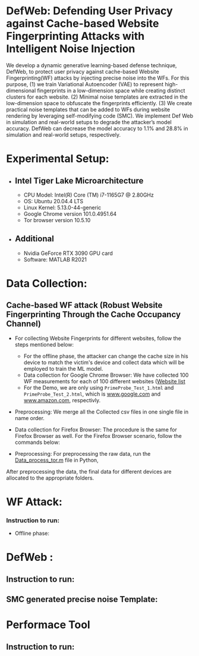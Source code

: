 # DefWeb: Defending User Privacy against Cache-based Website Fingerprinting Attacks with Intelligent Noise Injection
We develop a dynamic generative learning-based defense technique, DefWeb, to protect user privacy against cache-based Website Fingerprinting(WF) attacks by injecting precise noise into the WFs. For this purpose, (1) we train Variational Autoencoder (VAE) to represent high-dimensional fingerprints in a low-dimension space while creating distinct clusters for each website. (2) Minimal noise templates are extracted in the low-dimension space to obfuscate the fingerprints efficiently. (3) We create practical noise templates that can be added to WFs during website rendering by leveraging self-modifying code (SMC). We implement Def Web in simulation and real-world setups to degrade the attacker’s model accuracy. DefWeb can decrease the model accuracy to 1.1% and 28.8% in simulation and real-world setups, respectively.  

# Experimental Setup:
- ## Intel Tiger Lake Microarchitecture
  * CPU Model: Intel(R) Core (TM) i7-1165G7 @ 2.80GHz
  * OS: Ubuntu 20.04.4 LTS
  * Linux Kernel: 5.13.0-44-generic
  * Google Chrome version 101.0.4951.64
  * Tor browser version 10.5.10
- ## Additional 
  * Nvidia GeForce RTX 3090 GPU card
  * Software: MATLAB R2021


# Data Collection:
## Cache-based WF attack (Robust Website Fingerprinting Through the Cache Occupancy Channel)
- For collecting Website Fingerprints for different websites, follow the steps mentioned below:<br/>
  * For the offline phase, the attacker can change the cache size in his device to match the victim's device and collect data which will be employed to train the ML model. 
  * Data collection for Google Chrome Browser: We have collected 100 WF measurements for each of 100 different websites ([Website list]((https://github.com/hunie-son/DefWeb/blob/main/Data_Collection/website_list.txt))
  * For the Demo, we are only using `PrimeProbe_Test_1.html` and `PrimeProbe_Test_2.html`, which is www.google.com and www.amazon.com, respectivly. 
- Preprocessing: We merge all the Collected csv files in one single file in name order.

- Data collection for Firefox Browser:
The procedure is the same for Firefox Browser as well. For the Firefox Browser scenario, follow the commands below: <br/>

- Preprocessing: For preprocessing the raw data, run the  [Data_process_tor.m](https://github.com/main/Data_Collection/Data_process%20_tor.m) file in Python,

After preprocessing the data, the final data for different devices are allocated to the appropriate folders.


# WF Attack:
### Instruction to run:
- Offline phase:


# DefWeb :
## Instruction to run:
## SMC generated precise noise Template:


# Performace Tool
## Instruction to run:

